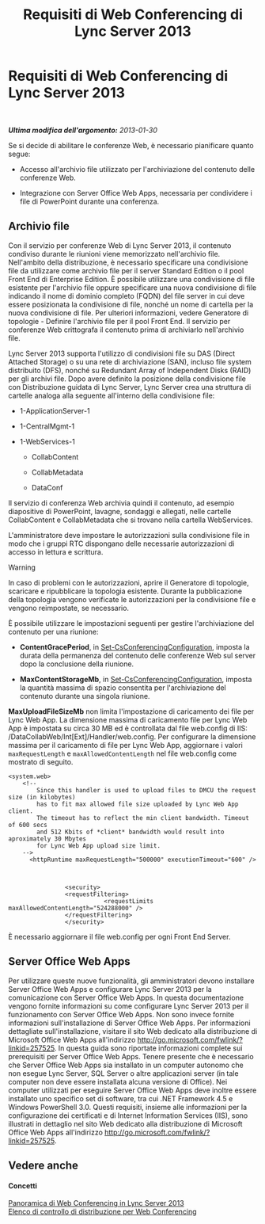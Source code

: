 ﻿---
title: Requisiti di Web Conferencing di Lync Server 2013
TOCTitle: Requisiti di Web Conferencing di Lync Server 2013
ms:assetid: 125f847c-58ab-450f-ae43-41219fd38477
ms:mtpsurl: https://technet.microsoft.com/it-it/library/JJ619171(v=OCS.15)
ms:contentKeyID: 49299740
ms.date: 08/24/2015
mtps_version: v=OCS.15
ms.translationtype: HT
---

# Requisiti di Web Conferencing di Lync Server 2013

 

_**Ultima modifica dell'argomento:** 2013-01-30_

Se si decide di abilitare le conferenze Web, è necessario pianificare quanto segue:

  -   
    Accesso all'archivio file utilizzato per l'archiviazione del contenuto delle conferenze Web.

  -   
    Integrazione con Server Office Web Apps, necessaria per condividere i file di PowerPoint durante una conferenza.

## Archivio file

Con il servizio per conferenze Web di Lync Server 2013, il contenuto condiviso durante le riunioni viene memorizzato nell'archivio file. Nell'ambito della distribuzione, è necessario specificare una condivisione file da utilizzare come archivio file per il server Standard Edition o il pool Front End di Enterprise Edition. È possibile utilizzare una condivisione di file esistente per l'archivio file oppure specificare una nuova condivisione di file indicando il nome di dominio completo (FQDN) del file server in cui deve essere posizionata la condivisione di file, nonché un nome di cartella per la nuova condivisione di file. Per ulteriori informazioni, vedere Generatore di topologie - Definire l'archivio file per il pool Front End. Il servizio per conferenze Web crittografa il contenuto prima di archiviarlo nell'archivio file.

Lync Server 2013 supporta l'utilizzo di condivisioni file su DAS (Direct Attached Storage) o su una rete di archiviazione (SAN), incluso file system distribuito (DFS), nonché su Redundant Array of Independent Disks (RAID) per gli archivi file. Dopo avere definito la posizione della condivisione file con Distribuzione guidata di Lync Server, Lync Server crea una struttura di cartelle analoga alla seguente all'interno della condivisione file:

  - 1-ApplicationServer-1

  - 1-CentralMgmt-1

  - 1-WebServices-1
    
      - CollabContent
    
      - CollabMetadata
    
      - DataConf

Il servizio di conferenza Web archivia quindi il contenuto, ad esempio diapositive di PowerPoint, lavagne, sondaggi e allegati, nelle cartelle CollabContent e CollabMetadata che si trovano nella cartella WebServices.

L'amministratore deve impostare le autorizzazioni sulla condivisione file in modo che i gruppi RTC dispongano delle necessarie autorizzazioni di accesso in lettura e scrittura.


> [!WARNING]
> In caso di problemi con le autorizzazioni, aprire il Generatore di topologie, scaricare e ripubblicare la topologia esistente. Durante la pubblicazione della topologia vengono verificate le autorizzazioni per la condivisione file e vengono reimpostate, se necessario.



È possibile utilizzare le impostazioni seguenti per gestire l'archiviazione del contenuto per una riunione:

  - **ContentGracePeriod**, in [Set-CsConferencingConfiguration](set-csconferencingconfiguration.md), imposta la durata della permanenza del contenuto delle conferenze Web sul server dopo la conclusione della riunione.

  - **MaxContentStorageMb**, in [Set-CsConferencingConfiguration](set-csconferencingconfiguration.md), imposta la quantità massima di spazio consentita per l'archiviazione del contenuto durante una singola riunione.

**MaxUploadFileSizeMb** non limita l'impostazione di caricamento dei file per Lync Web App. La dimensione massima di caricamento file per Lync Web App è impostata su circa 30 MB ed è controllata dal file web.config di IIS: /DataCollabWeb/Int\[Ext\]/Handler/web.config. Per configurare la dimensione massima per il caricamento di file per Lync Web App, aggiornare i valori `maxRequestLength` e `maxAllowedContentLength` nel file web.config come mostrato di seguito.

    <system.web>
        <!-- 
            Since this handler is used to upload files to DMCU the request size (in kilobytes) 
            has to fit max allowed file size uploaded by Lync Web App client.
            The timeout has to reflect the min client bandwidth. Timeout of 600 secs 
            and 512 Kbits of *client* bandwidth would result into aproximately 30 Mbytes 
            for Lync Web App upload size limit.
        -->
          <httpRuntime maxRequestLength="500000" executionTimeout="600" />
    
    
    
                    <security>
                    <requestFiltering>
                               <requestLimits maxAllowedContentLength="524288000" />
                    </requestFiltering>
                    </security>

È necessario aggiornare il file web.config per ogni Front End Server.

## Server Office Web Apps

Per utilizzare queste nuove funzionalità, gli amministratori devono installare Server Office Web Apps e configurare Lync Server 2013 per la comunicazione con Server Office Web Apps. In questa documentazione vengono fornite informazioni su come configurare Lync Server 2013 per il funzionamento con Server Office Web Apps. Non sono invece fornite informazioni sull'installazione di Server Office Web Apps. Per informazioni dettagliate sull'installazione, visitare il sito Web dedicato alla distribuzione di Microsoft Office Web Apps all'indirizzo <http://go.microsoft.com/fwlink/?linkid=257525>. In questa guida sono riportate informazioni complete sui prerequisiti per Server Office Web Apps. Tenere presente che è necessario che Server Office Web Apps sia installato in un computer autonomo che non esegue Lync Server, SQL Server o altre applicazioni server (in tale computer non deve essere installata alcuna versione di Office). Nei computer utilizzati per eseguire Server Office Web Apps deve inoltre essere installato uno specifico set di software, tra cui .NET Framework 4.5 e Windows PowerShell 3.0. Questi requisiti, insieme alle informazioni per la configurazione dei certificati e di Internet Information Services (IIS), sono illustrati in dettaglio nel sito Web dedicato alla distribuzione di Microsoft Office Web Apps all'indirizzo <http://go.microsoft.com/fwlink/?linkid=257525>.

## Vedere anche

#### Concetti

[Panoramica di Web Conferencing in Lync Server 2013](lync-server-2013-web-conferencing-overview.md)  
[Elenco di controllo di distribuzione per Web Conferencing](lync-server-2013-deployment-checklist-for-web-conferencing.md)

